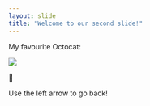 ```yaml
---
layout: slide
title: "Welcome to our second slide!"
---
```


My favourite Octocat:

![](https://octodex.github.com/images/hula_loop_octodex03.gif)

💝

Use the left arrow to go back!
